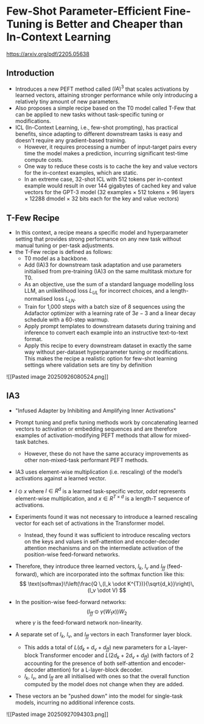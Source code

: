 
# Few-Shot Parameter-Efficient Fine-Tuning is Better and Cheaper than In-Context Learning

https://arxiv.org/pdf/2205.05638

## Introduction
 - Introduces a new PEFT method called $(IA)^3$ that scales activations by learned vectors, attaining stronger performance while only introducing a relatively tiny amount of new parameters.
 - Also proposes a simple recipe based on the T0 model called T-Few that can be applied to new tasks without task-specific tuning or modifications.
 - ICL (In-Context Learning, i.e., few-shot prompting), has practical benefits, since adapting to different downstream tasks is easy and doesn't require any gradient-based training. 
	 - However, it requires processing a number of input-target pairs every time the model makes a prediction, incurring significant test-time compute costs.
	 - One way to reduce these costs is to cache the key and value vectors for the in-context examples, which are static. 
	 - In an extreme case, 32-shot ICL with 512 tokens per in-context example would result in over 144 gigabytes of cached key and value vectors for the GPT-3 model (32 examples × 512 tokens × 96 layers × 12288 dmodel × 32 bits each for the key and value vectors)
## T-Few Recipe
 - In this context, a recipe means a specific model and hyperparameter setting that provides strong performance on any new task without manual tuning or per-task adjustments.
 - the T-Few recipe is defined as follows:
	 - T0 model as a backbone. 
	 - Add (IA)3 for downstream task adaptation and use parameters initialised from pre-training (IA)3 on the same multitask mixture for T0. 
	 - As an objective, use the sum of a standard language modelling loss LLM, an unlikelihood loss $L_{UL}$ for incorrect choices, and a length-normalised loss $L_{LN}$. 
	 - Train for 1,000 steps with a batch size of 8 sequences using the Adafactor optimizer with a learning rate of $3e −3$ and a linear decay schedule with a 60-step warmup. 
	 - Apply prompt templates to downstream datasets during training and inference to convert each example into an instructive text-to-text format. 
	 - Apply this recipe to every downstream dataset in exactly the same way without per-dataset hyperparameter tuning or modifications. This makes the recipe a realistic option for few-shot learning settings where validation sets are tiny by definition


![[Pasted image 20250926080524.png]]

## IA3
 - "Infused Adapter by Inhibiting and Amplifying Inner Activations"
 - Prompt tuning and prefix tuning methods work by concatenating learned vectors to activation or embedding sequences and are therefore examples of activation-modifying PEFT methods that allow for mixed-task batches. 
	 - However, these do not have the same accuracy improvements as other non-mixed-task performant PEFT methods.
 - IA3 uses element-wise multiplication (i.e. rescaling) of the model’s activations against a learned vector.
 - $l \odot x$ where $l ∈ R^d$ is a learned task-specific vector, $odot$ represents element-wise multiplication, and $x ∈ R^{T\times d}$ is a length-T sequence of activations.
 - Experiments found it was not necessary to introduce a learned rescaling vector for each set of activations in the Transformer model. 
	 - Instead, they found it was sufficient to introduce rescaling vectors on the keys and values in self-attention and encoder-decoder attention mechanisms and on the intermediate activation of the position-wise feed-forward networks.
 - Therefore, they introduce three learned vectors, $l_k$, $l_v$ and $l_{ff}$ (feed-forward), which are incorporated into the softmax function like this:
$$
\text{softmax}\!\left(\frac{Q \,(l_k \odot K^{T})}{\sqrt{d_k}}\right)\,(l_v \odot V)
$$
 - In the position-wise feed-forward networks:
$$
(l_{ff} \odot \gamma(W_1 x)) W_2
$$
		where $\gamma$ is the feed-forward network non-linearity. 
	
 - A separate set of $l_k$, $l_v$, and $l_{ff}$ vectors in each Transformer layer block. 
	 - This adds a total of $L(d_k + d_v + d_{ff})$ new parameters for a L-layer-block Transformer encoder and $L(2d_k + 2d_v + d_{ff})$ (with factors of 2 accounting for the presence of both self-attention and encoder-decoder attention) for a L-layer-block decoder. 
	 - $l_k$, $l_v$, and $l_{ff}$ are all initialised with ones so that the overall function computed by the model does not change when they are added. 
 - These vectors an be "pushed down" into the model for single-task models, incurring no additional inference costs.

![[Pasted image 20250927094303.png]]